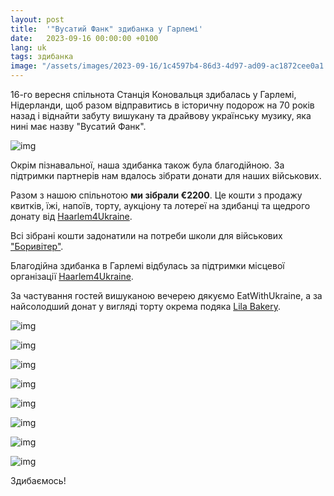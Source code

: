 ```yaml
---
layout: post
title:  '"Вусатий Фанк" здибанка у Гарлемі'
date:   2023-09-16 00:00:00 +0100
lang: uk
tags: здибанка
image: "/assets/images/2023-09-16/1c4597b4-86d3-4d97-ad09-ac1872cee0a1.webp"
---
```


16-го вересня спільнота Станція Коновальця здибалась у Гарлемі, Нідерланди, щоб разом відправитись в історичну подорож на 70 років назад і віднайти забуту вишукану та драйвову українську музику, яка нині має назву "Вусатий Фанк".

![img](/assets/images/2023-09-16/1c4597b4-86d3-4d97-ad09-ac1872cee0a1.webp)

Окрім пізнавальної, наша здибанка також була благодійною. За підтримки партнерів нам вдалось зібрати донати для наших військових.

Разом з нашою спільнотою **ми зібрали €2200**. Це кошти з продажу квитків, їжі, напоїв, торту, аукціону та лотереї на здибанці та щедрого донату від [Haarlem4Ukraine](https://haarlem4ukraine.nl/).

Всі зібрані кошти задонатили на потреби школи для військових ["Боривітер"](https://boryviter.org.ua/).

Благодійна здибанка в Гарлемі відбулась за підтримки місцевої організації [Haarlem4Ukraine](https://haarlem4ukraine.nl/).

За частування гостей вишуканою вечерею дякуємо EatWithUkraine, а за найсолодший донат у вигляді торту окрема подяка [Lila Bakery](https://www.instagram.com/lila.bakery.nl/).

![img](/assets/images/2023-09-16/img_0532-1.webp)

![img](/assets/images/2023-09-16/img_0667-1.webp)

![img](/assets/images/2023-09-16/img_0709-1.webp)

![img](/assets/images/2023-09-16/img_0742-1.webp)

![img](/assets/images/2023-09-16/img_0852-1.webp)

![img](/assets/images/2023-09-16/img_1063-1.webp)

![img](/assets/images/2023-09-16/img_1100-1.webp)

![img](/assets/images/2023-09-16/img_1123-1.webp)

Здибаємось!